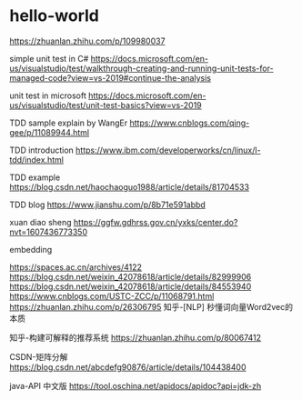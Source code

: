 # hello-world

https://zhuanlan.zhihu.com/p/109980037


simple unit test in C#
https://docs.microsoft.com/en-us/visualstudio/test/walkthrough-creating-and-running-unit-tests-for-managed-code?view=vs-2019#continue-the-analysis

unit test in microsoft
https://docs.microsoft.com/en-us/visualstudio/test/unit-test-basics?view=vs-2019


TDD sample explain by WangEr
https://www.cnblogs.com/qing-gee/p/11089944.html

TDD introduction
https://www.ibm.com/developerworks/cn/linux/l-tdd/index.html

TDD example
https://blog.csdn.net/haochaoguo1988/article/details/81704533

TDD blog
https://www.jianshu.com/p/8b71e591abbd

xuan diao sheng
https://ggfw.gdhrss.gov.cn/yxks/center.do?nvt=1607436773350


embedding

https://spaces.ac.cn/archives/4122
https://blog.csdn.net/weixin_42078618/article/details/82999906
https://blog.csdn.net/weixin_42078618/article/details/84553940
https://www.cnblogs.com/USTC-ZCC/p/11068791.html
https://zhuanlan.zhihu.com/p/26306795 知乎-[NLP] 秒懂词向量Word2vec的本质

知乎-构建可解释的推荐系统
https://zhuanlan.zhihu.com/p/80067412

CSDN-矩阵分解
https://blog.csdn.net/abcdefg90876/article/details/104438400

java-API 中文版
https://tool.oschina.net/apidocs/apidoc?api=jdk-zh
